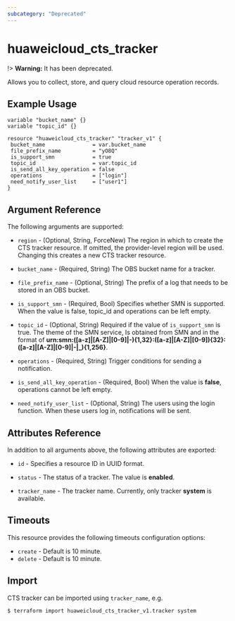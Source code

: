 ```yaml
---
subcategory: "Deprecated"
---
```


# huaweicloud\_cts\_tracker

!> **Warning:** It has been deprecated.

Allows you to collect, store, and query cloud resource operation records.

## Example Usage

 ```hcl
variable "bucket_name" {}
variable "topic_id" {}

resource "huaweicloud_cts_tracker" "tracker_v1" {
  bucket_name               = var.bucket_name
  file_prefix_name          = "yO8Q"
  is_support_smn            = true
  topic_id                  = var.topic_id
  is_send_all_key_operation = false
  operations                = ["login"]
  need_notify_user_list     = ["user1"]
}

 ```
## Argument Reference
The following arguments are supported:

* `region` - (Optional, String, ForceNew) The region in which to create the CTS tracker resource. If omitted, the provider-level region will be used. Changing this creates a new CTS tracker resource.

* `bucket_name` - (Required, String) The OBS bucket name for a tracker.

* `file_prefix_name` - (Optional, String) The prefix of a log that needs to be stored in an OBS bucket. 

* `is_support_smn` - (Required, Bool) Specifies whether SMN is supported. When the value is false, topic_id and operations can be left empty.

* `topic_id` - (Optional, String) Required if the value of `is_support_smn` is true. The theme of the SMN service, Is obtained from SMN and in the format of **urn:smn:([a-z]|[A-Z]|[0-9]|\-){1,32}:([a-z]|[A-Z]|[0-9]){32}:([a-z]|[A-Z]|[0-9]|\-|\_){1,256}**.

* `operations` - (Required, String) Trigger conditions for sending a notification.

* `is_send_all_key_operation` - (Required, Bool) When the value is **false**, operations cannot be left empty.

* `need_notify_user_list` - (Optional, String) The users using the login function. When these users log in, notifications will be sent.

## Attributes Reference
In addition to all arguments above, the following attributes are exported:

* `id` - Specifies a resource ID in UUID format.

* `status` - The status of a tracker. The value is **enabled**.

* `tracker_name` - The tracker name. Currently, only tracker **system** is available.


## Timeouts
This resource provides the following timeouts configuration options:
- `create` - Default is 10 minute.
- `delete` - Default is 10 minute.

## Import

CTS tracker can be imported using  `tracker_name`, e.g.

```
$ terraform import huaweicloud_cts_tracker_v1.tracker system
```

